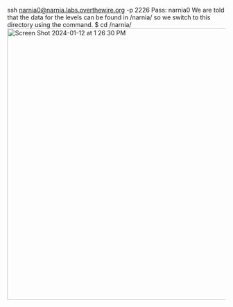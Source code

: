 ssh narnia0@narnia.labs.overthewire.org -p 2226
Pass: narnia0
We are told that the data for the levels can be found in /narnia/ so we switch to this directory using the command.
$ cd /narnia/
<img width="627" alt="Screen Shot 2024-01-12 at 1 26 30 PM" src="https://github.com/tylerdionne/OverTheWire-Narnia-Write-ups/assets/143131384/8e6bda00-3e4e-4888-be3b-cd9f6e5a48c0">
